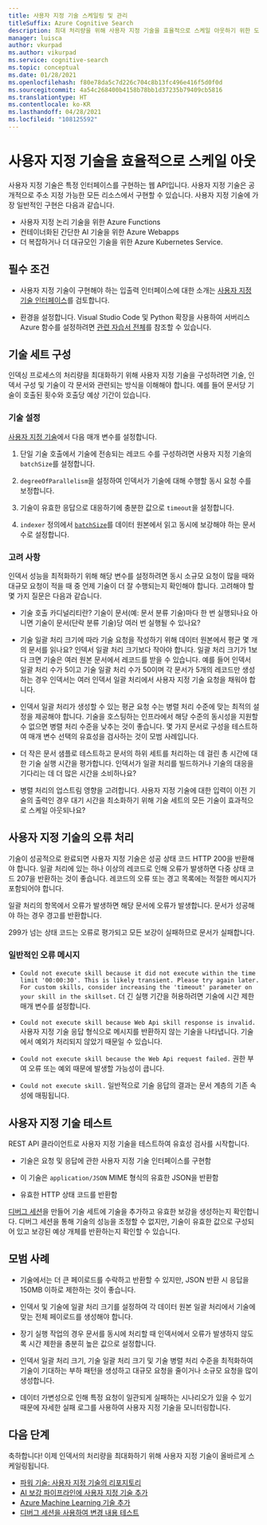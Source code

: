 ```yaml
---
title: 사용자 지정 기술 스케일링 및 관리
titleSuffix: Azure Cognitive Search
description: 최대 처리량을 위해 사용자 지정 기술을 효율적으로 스케일 아웃하기 위한 도구와 기술을 알아봅니다. 사용자 지정 기술은 Azure Cognitive Search에서 AI - 보강 인덱싱 파이프라인에 추가할 수 있는 사용자 지정 AI 모델 또는 논리를 호출합니다.
manager: luisca
author: vkurpad
ms.author: vikurpad
ms.service: cognitive-search
ms.topic: conceptual
ms.date: 01/28/2021
ms.openlocfilehash: f80e78da5c7d226c704c8b13fc496e416f5d0f0d
ms.sourcegitcommit: 4a54c268400b4158b78bb1d37235b79409cb5816
ms.translationtype: HT
ms.contentlocale: ko-KR
ms.lasthandoff: 04/28/2021
ms.locfileid: "108125592"
---
```

# <a name="efficiently-scale-out-a-custom-skill"></a>사용자 지정 기술을 효율적으로 스케일 아웃

사용자 지정 기술은 특정 인터페이스를 구현하는 웹 API입니다. 사용자 지정 기술은 공개적으로 주소 지정 가능한 모든 리소스에서 구현할 수 있습니다. 사용자 지정 기술에 가장 일반적인 구현은 다음과 같습니다.
* 사용자 지정 논리 기술을 위한 Azure Functions
* 컨테이너화된 간단한 AI 기술을 위한 Azure Webapps
* 더 복잡하거나 더 대규모인 기술을 위한 Azure Kubernetes Service.

## <a name="prerequisites"></a>필수 조건

+ 사용자 지정 기술이 구현해야 하는 입출력 인터페이스에 대한 소개는 [사용자 지정 기술 인터페이스](cognitive-search-custom-skill-interface.md)를 검토합니다.

+ 환경을 설정합니다. Visual Studio Code 및 Python 확장을 사용하여 서버리스 Azure 함수를 설정하려면 [관련 자습서 전체](../azure-functions/create-first-function-vs-code-python.md)를 참조할 수 있습니다.

## <a name="skillset-configuration"></a>기술 세트 구성

인덱싱 프로세스의 처리량을 최대화하기 위해 사용자 지정 기술을 구성하려면 기술, 인덱서 구성 및 기술이 각 문서와 관련되는 방식을 이해해야 합니다. 예를 들어 문서당 기술이 호출된 횟수와 호출당 예상 기간이 있습니다.

### <a name="skill-settings"></a>기술 설정

[사용자 지정 기술](cognitive-search-custom-skill-web-api.md)에서 다음 매개 변수를 설정합니다.

1. 단일 기술 호출에서 기술에 전송되는 레코드 수를 구성하려면 사용자 지정 기술의 `batchSize`를 설정합니다.

2. `degreeOfParallelism`을 설정하여 인덱서가 기술에 대해 수행할 동시 요청 수를 보정합니다.

3. 기술이 유효한 응답으로 대응하기에 충분한 값으로 `timeout`을 설정합니다.

4. `indexer` 정의에서 [`batchSize`](/rest/api/searchservice/create-indexer#indexer-parameters)를 데이터 원본에서 읽고 동시에 보강해야 하는 문서 수로 설정합니다.

### <a name="considerations"></a>고려 사항

인덱서 성능을 최적화하기 위해 해당 변수를 설정하려면 동시 소규모 요청이 많을 때와 대규모 요청이 적을 때 중 언제 기술이 더 잘 수행되는지 확인해야 합니다. 고려해야 할 몇 가지 질문은 다음과 같습니다.

* 기술 호출 카디널리티란? 기술이 문서(예: 문서 분류 기술)마다 한 번 실행되나요 아니면 기술이 문서(단락 분류 기술)당 여러 번 실행될 수 있나요?

* 기술 일괄 처리 크기에 따라 기술 요청을 작성하기 위해 데이터 원본에서 평균 몇 개의 문서를 읽나요? 인덱서 일괄 처리 크기보다 작아야 합니다. 일괄 처리 크기가 1보다 크면 기술은 여러 원본 문서에서 레코드를 받을 수 있습니다. 예를 들어 인덱서 일괄 처리 수가 5이고 기술 일괄 처리 수가 50이며 각 문서가 5개의 레코드만 생성하는 경우 인덱서는 여러 인덱서 일괄 처리에서 사용자 지정 기술 요청을 채워야 합니다.

* 인덱서 일괄 처리가 생성할 수 있는 평균 요청 수는 병렬 처리 수준에 맞는 최적의 설정을 제공해야 합니다. 기술을 호스팅하는 인프라에서 해당 수준의 동시성을 지원할 수 없으면 병렬 처리 수준을 낮추는 것이 좋습니다. 몇 가지 문서로 구성을 테스트하여 매개 변수 선택의 유효성을 검사하는 것이 모범 사례입니다.

* 더 작은 문서 샘플로 테스트하고 문서의 하위 세트를 처리하는 데 걸린 총 시간에 대한 기술 실행 시간을 평가합니다. 인덱서가 일괄 처리를 빌드하거나 기술의 대응을 기다리는 데 더 많은 시간을 소비하나요? 

* 병렬 처리의 업스트림 영향을 고려합니다. 사용자 지정 기술에 대한 입력이 이전 기술의 출력인 경우 대기 시간을 최소화하기 위해 기술 세트의 모든 기술이 효과적으로 스케일 아웃되나요?

## <a name="error-handling-in-the-custom-skill"></a>사용자 지정 기술의 오류 처리

기술이 성공적으로 완료되면 사용자 지정 기술은 성공 상태 코드 HTTP 200을 반환해야 합니다. 일괄 처리에 있는 하나 이상의 레코드로 인해 오류가 발생하면 다중 상태 코드 207을 반환하는 것이 좋습니다. 레코드의 오류 또는 경고 목록에는 적절한 메시지가 포함되어야 합니다.

일괄 처리의 항목에서 오류가 발생하면 해당 문서에 오류가 발생합니다. 문서가 성공해야 하는 경우 경고를 반환합니다.

299가 넘는 상태 코드는 오류로 평가되고 모든 보강이 실패하므로 문서가 실패합니다. 

### <a name="common-error-messages"></a>일반적인 오류 메시지

* `Could not execute skill because it did not execute within the time limit '00:00:30'. This is likely transient. Please try again later. For custom skills, consider increasing the 'timeout' parameter on your skill in the skillset.` 더 긴 실행 기간을 허용하려면 기술에 시간 제한 매개 변수를 설정합니다.

* `Could not execute skill because Web Api skill response is invalid.` 사용자 지정 기술 응답 형식으로 메시지를 반환하지 않는 기술을 나타냅니다. 기술에서 예외가 처리되지 않았기 때문일 수 있습니다.

* `Could not execute skill because the Web Api request failed.` 권한 부여 오류 또는 예외 때문에 발생할 가능성이 큽니다.

* `Could not execute skill.` 일반적으로 기술 응답의 결과는 문서 계층의 기존 속성에 매핑됩니다.

## <a name="testing-custom-skills"></a>사용자 지정 기술 테스트

REST API 클라이언트로 사용자 지정 기술을 테스트하여 유효성 검사를 시작합니다.

* 기술은 요청 및 응답에 관한 사용자 지정 기술 인터페이스를 구현함

* 이 기술은 `application/JSON` MIME 형식의 유효한 JSON을 반환함

* 유효한 HTTP 상태 코드를 반환함

[디버그 세션](cognitive-search-debug-session.md)을 만들어 기술 세트에 기술을 추가하고 유효한 보강을 생성하는지 확인합니다. 디버그 세션을 통해 기술의 성능을 조정할 수 없지만, 기술이 유효한 값으로 구성되어 있고 보강된 예상 개체를 반환하는지 확인할 수 있습니다.

## <a name="best-practices"></a>모범 사례

* 기술에서는 더 큰 페이로드를 수락하고 반환할 수 있지만, JSON 반환 시 응답을 150MB 이하로 제한하는 것이 좋습니다.

* 인덱서 및 기술에 일괄 처리 크기를 설정하여 각 데이터 원본 일괄 처리에서 기술에 맞는 전체 페이로드를 생성해야 합니다.

* 장기 실행 작업의 경우 문서를 동시에 처리할 때 인덱서에서 오류가 발생하지 않도록 시간 제한을 충분히 높은 값으로 설정합니다.

* 인덱서 일괄 처리 크기, 기술 일괄 처리 크기 및 기술 병렬 처리 수준을 최적화하여 기술이 기대하는 부하 패턴을 생성하고 대규모 요청을 줄이거나 소규모 요청을 많이 생성합니다.

* 데이터 가변성으로 인해 특정 요청이 일관되게 실패하는 시나리오가 있을 수 있기 때문에 자세한 실패 로그를 사용하여 사용자 지정 기술을 모니터링합니다.


## <a name="next-steps"></a>다음 단계
축하합니다! 이제 인덱서의 처리량을 최대화하기 위해 사용자 지정 기술이 올바르게 스케일링됩니다. 

+ [파워 기술: 사용자 지정 기술의 리포지토리](https://github.com/Azure-Samples/azure-search-power-skills)
+ [AI 보강 파이프라인에 사용자 지정 기술 추가](cognitive-search-custom-skill-interface.md)
+ [Azure Machine Learning 기술 추가](./cognitive-search-aml-skill.md)
+ [디버그 세션을 사용하여 변경 내용 테스트](./cognitive-search-debug-session.md)